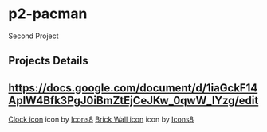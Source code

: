 # p2-pacman
Second Project

## Projects Details

https://docs.google.com/document/d/1iaGckF14AplW4Bfk3PgJ0iBmZtEjCeJKw_0qwW_lYzg/edit
-------------------------------------------------------------------------------------------------------------------------
<a target="_blank" href="/icons/set/clock">Clock icon</a> icon by <a target="_blank" href="https://icons8.com">Icons8</a>
<a target="_blank" href="/icons/set/brick-wall">Brick Wall icon</a> icon by <a target="_blank" href="https://icons8.com">Icons8</a>
